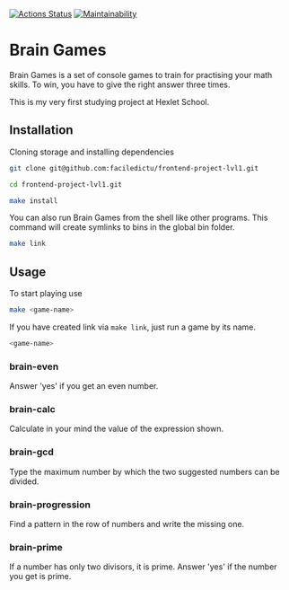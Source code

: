 [![Actions Status](https://github.com/faciledictu/frontend-project-lvl1/workflows/hexlet-check/badge.svg)](https://github.com/faciledictu/frontend-project-lvl1/actions)
[![Maintainability](https://api.codeclimate.com/v1/badges/4d9a59dba2e77295783e/maintainability)](https://codeclimate.com/github/faciledictu/frontend-project-lvl1/maintainability)

# Brain Games

Brain Games is a set of console games to train for practising your math skills. To win, you have to give the right answer three times.

This is my very first studying project at Hexlet School.

## Installation

Cloning storage and installing dependencies

```bash
git clone git@github.com:faciledictu/frontend-project-lvl1.git

cd frontend-project-lvl1.git

make install
```

You can also run Brain Games from the shell like other programs. This command will create symlinks to bins in the global bin folder.

```bash
make link
```

## Usage

To start playing use

```bash
make <game-name>
```

If you have created link via `make link`, just run a game by its name.

```bash
<game-name>
```

### brain-even

Answer 'yes' if you get an even number.

### brain-calc

Calculate in your mind the value of the expression shown.

### brain-gcd

Type the maximum number by which the two suggested numbers can be divided.

### brain-progression

Find a pattern in the row of numbers and write the missing one.

### brain-prime

If a number has only two divisors, it is prime. Answer 'yes' if the number you get is prime.
